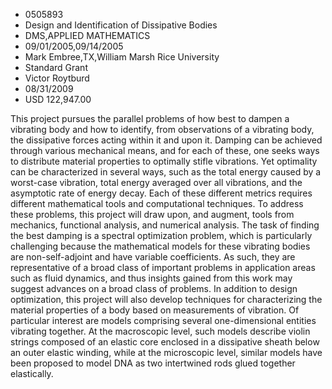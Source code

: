 
* 0505893
* Design and Identification of Dissipative Bodies
* DMS,APPLIED MATHEMATICS
* 09/01/2005,09/14/2005
* Mark Embree,TX,William Marsh Rice University
* Standard Grant
* Victor Roytburd
* 08/31/2009
* USD 122,947.00

This project pursues the parallel problems of how best to dampen a vibrating
body and how to identify, from observations of a vibrating body, the dissipative
forces acting within it and upon it. Damping can be achieved through various
mechanical means, and for each of these, one seeks ways to distribute material
properties to optimally stifle vibrations. Yet optimality can be characterized
in several ways, such as the total energy caused by a worst-case vibration,
total energy averaged over all vibrations, and the asymptotic rate of energy
decay. Each of these different metrics requires different mathematical tools and
computational techniques. To address these problems, this project will draw
upon, and augment, tools from mechanics, functional analysis, and numerical
analysis. The task of finding the best damping is a spectral optimization
problem, which is particularly challenging because the mathematical models for
these vibrating bodies are non-self-adjoint and have variable coefficients. As
such, they are representative of a broad class of important problems in
application areas such as fluid dynamics, and thus insights gained from this
work may suggest advances on a broad class of problems. In addition to design
optimization, this project will also develop techniques for characterizing the
material properties of a body based on measurements of vibration. Of particular
interest are models comprising several one-dimensional entities vibrating
together. At the macroscopic level, such models describe violin strings composed
of an elastic core enclosed in a dissipative sheath below an outer elastic
winding, while at the microscopic level, similar models have been proposed to
model DNA as two intertwined rods glued together elastically.
